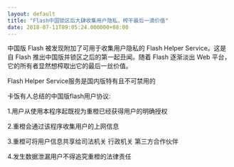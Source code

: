 ```yaml
---
layout: default
title: "Flash中国锁区后大肆收集用户隐私，榨干最后一滴价值"
date: 2018-07-11T09:05:24.000000+08:00
---
```


中国版 Flash 被发现附加了可用于收集用户隐私的 Flash Helper Service。这是自 Flash 推出中国版并锁区之后的第一起丑闻。随着 Flash 逐渐淡出 Web 平台，它的所有者显然想榨取出它的最后一丝价值。

Flash Helper Service服务是国内版特有且不可禁用的

卡饭有人总结的中国版flash用户协议:

1.用户从使用本程序起既视为重橙已经获得用户的明确授权

2.重橙会通过该程序收集用户的上网信息

3.重橙可将用户信息共享给司法机关 行政机关 第三方合作伙伴

4.发生数据泄漏用户不得追究重橙的法律责任


